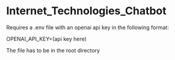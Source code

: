 # Internet_Technologies_Chatbot

Requires a .env file with an openai api key in the following format:

OPENAI_API_KEY=(api key here)

The file has to be in the root directory
